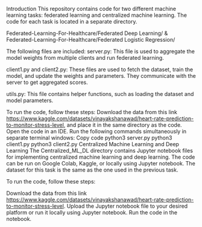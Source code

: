 Introduction
This repository contains code for two different machine learning tasks: federated learning and centralized machine learning. The code for each task is located in a separate directory.

Federated-Learning-For-Healthcare/Federated Deep Learning/ & Federated-Learning-For-Healthcare/Federated Logistic Regression/

The following files are included:
server.py: This file is used to aggregate the model weights from multiple clients and run federated learning.

client1.py and client2.py: These files are used to fetch the dataset, train the model, and update the weights and parameters. 
They communicate with the server to get aggregated scores.

utils.py: This file contains helper functions, such as loading the dataset and model parameters.

To run the code, follow these steps:
Download the data from this link https://www.kaggle.com/datasets/vinayakshanawad/heart-rate-prediction-to-monitor-stress-level, and place it in the same directory as the code.
Open the code in an IDE.
Run the following commands simultaneously in separate terminal windows:
Copy code
python3 server.py
python3 client1.py
python3 client2.py
Centralized Machine Learning and Deep Learning
The Centralized_ML_DL directory contains Jupyter notebook files for implementing centralized machine learning and deep learning. The code can be run on Google Colab, Kaggle, or locally using Jupyter notebook. The dataset for this task is the same as the one used in the previous task.

To run the code, follow these steps:

Download the data from this link https://www.kaggle.com/datasets/vinayakshanawad/heart-rate-prediction-to-monitor-stress-level.
Upload the Jupyter notebook file to your desired platform or run it locally using Jupyter notebook.
Run the code in the notebook.
